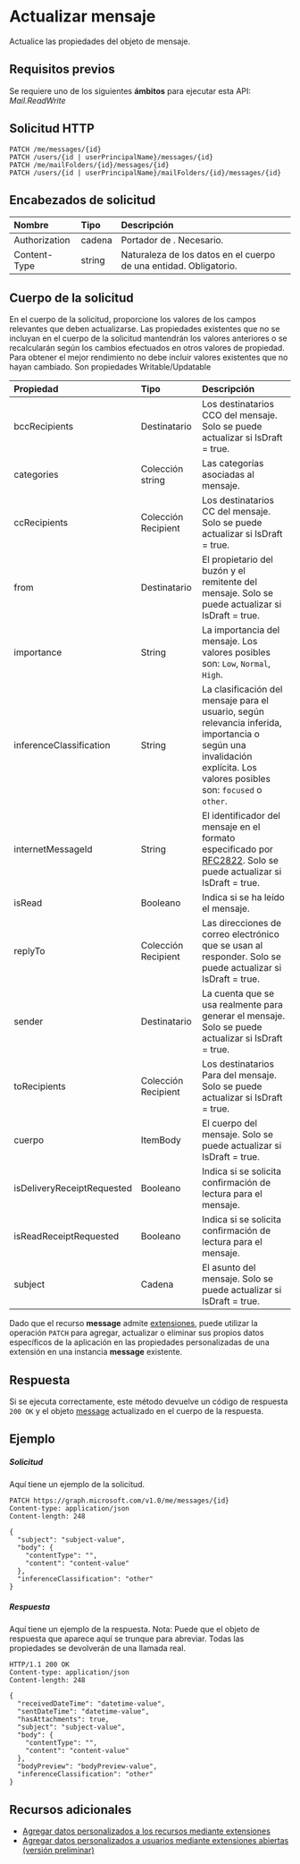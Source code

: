 # <a name="update-message"></a>Actualizar mensaje

Actualice las propiedades del objeto de mensaje.
## <a name="prerequisites"></a>Requisitos previos
Se requiere uno de los siguientes **ámbitos** para ejecutar esta API: *Mail.ReadWrite*
## <a name="http-request"></a>Solicitud HTTP
<!-- { "blockType": "ignored" } -->
```http
PATCH /me/messages/{id}
PATCH /users/{id | userPrincipalName}/messages/{id}
PATCH /me/mailFolders/{id}/messages/{id}
PATCH /users/{id | userPrincipalName}/mailFolders/{id}/messages/{id}
```
## <a name="request-headers"></a>Encabezados de solicitud
| Nombre       | Tipo | Descripción|
|:-----------|:------|:----------|
| Authorization  | cadena  | Portador de <token>. Necesario. |
| Content-Type | string  | Naturaleza de los datos en el cuerpo de una entidad. Obligatorio. |
## <a name="request-body"></a>Cuerpo de la solicitud
En el cuerpo de la solicitud, proporcione los valores de los campos relevantes que deben actualizarse. Las propiedades existentes que no se incluyan en el cuerpo de la solicitud mantendrán los valores anteriores o se recalcularán según los cambios efectuados en otros valores de propiedad. Para obtener el mejor rendimiento no debe incluir valores existentes que no hayan cambiado. Son propiedades Writable/Updatable

| Propiedad       | Tipo    |Descripción|
|:---------------|:--------|:----------|
|bccRecipients|Destinatario|Los destinatarios CCO del mensaje. Solo se puede actualizar si IsDraft = true.|
|categories|Colección string|Las categorías asociadas al mensaje.|
|ccRecipients|Colección Recipient|Los destinatarios CC del mensaje. Solo se puede actualizar si IsDraft = true.|
|from|Destinatario|El propietario del buzón y el remitente del mensaje. Solo se puede actualizar si IsDraft = true.|
|importance|String|La importancia del mensaje. Los valores posibles son: `Low`, `Normal`, `High`.|
|inferenceClassification | String | La clasificación del mensaje para el usuario, según relevancia inferida, importancia o según una invalidación explícita. Los valores posibles son: `focused` o `other`. |
|internetMessageId |String |El identificador del mensaje en el formato especificado por [RFC2822](http://www.ietf.org/rfc/rfc2822.txt). Solo se puede actualizar si IsDraft = true.|
|isRead|Booleano|Indica si se ha leído el mensaje.|
|replyTo|Colección Recipient|Las direcciones de correo electrónico que se usan al responder. Solo se puede actualizar si IsDraft = true.|
|sender|Destinatario|La cuenta que se usa realmente para generar el mensaje. Solo se puede actualizar si IsDraft = true.|
|toRecipients|Colección Recipient|Los destinatarios Para del mensaje. Solo se puede actualizar si IsDraft = true.|
|cuerpo|ItemBody|El cuerpo del mensaje. Solo se puede actualizar si IsDraft = true.|
|isDeliveryReceiptRequested|Booleano|Indica si se solicita confirmación de lectura para el mensaje.|
|isReadReceiptRequested|Booleano|Indica si se solicita confirmación de lectura para el mensaje.|
|subject|Cadena|El asunto del mensaje. Solo se puede actualizar si IsDraft = true.|

Dado que el recurso **message** admite [extensiones](../../../concepts/extensibility_overview.md), puede utilizar la operación `PATCH` para agregar, actualizar o eliminar sus propios datos específicos de la aplicación en las propiedades personalizadas de una extensión en una instancia **message** existente.

## <a name="response"></a>Respuesta
Si se ejecuta correctamente, este método devuelve un código de respuesta `200 OK` y el objeto [message](../resources/message.md) actualizado en el cuerpo de la respuesta.
## <a name="example"></a>Ejemplo
##### <a name="request"></a>Solicitud
Aquí tiene un ejemplo de la solicitud.
<!-- {
  "blockType": "request",
  "name": "update_message"
}-->
```http
PATCH https://graph.microsoft.com/v1.0/me/messages/{id}
Content-type: application/json
Content-length: 248

{
  "subject": "subject-value",
  "body": {
    "contentType": "",
    "content": "content-value"
  },
  "inferenceClassification": "other"
}
```
##### <a name="response"></a>Respuesta
Aquí tiene un ejemplo de la respuesta. Nota: Puede que el objeto de respuesta que aparece aquí se trunque para abreviar. Todas las propiedades se devolverán de una llamada real.
<!-- {
  "blockType": "response",
  "truncated": true,
  "@odata.type": "microsoft.graph.message"
} -->
```http
HTTP/1.1 200 OK
Content-type: application/json
Content-length: 248

{
  "receivedDateTime": "datetime-value",
  "sentDateTime": "datetime-value",
  "hasAttachments": true,
  "subject": "subject-value",
  "body": {
    "contentType": "",
    "content": "content-value"
  },
  "bodyPreview": "bodyPreview-value",
  "inferenceClassification": "other"
}
```

## <a name="see-also"></a>Recursos adicionales

- [Agregar datos personalizados a los recursos mediante extensiones](../../../concepts/extensibility_overview.md)
- [Agregar datos personalizados a usuarios mediante extensiones abiertas (versión preliminar)](../../../concepts/extensibility_open_users.md)
<!--
- [Add custom data to groups using schema extensions (preview)](../../../concepts/extensibility_schema_groups.md)
-->


<!-- uuid: 8fcb5dbc-d5aa-4681-8e31-b001d5168d79
2015-10-25 14:57:30 UTC -->
<!-- {
  "type": "#page.annotation",
  "description": "Update message",
  "keywords": "",
  "section": "documentation",
  "tocPath": ""
}-->
